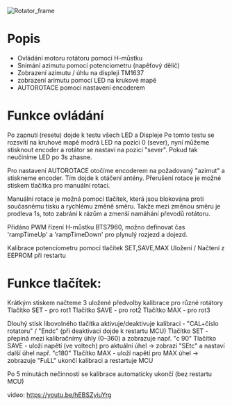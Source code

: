 ![Rotator_frame](https://github.com/DrumClock/AutoRotace/blob/main/IMG_panel.jpg)

# Popis

 - Ovládání motoru rotátoru pomocí H-můstku 
 - Snímání azimutu pomocí potenciometru (napěťový dělič)
 - Zobrazení azimutu / úhlu na displeji TM1637
 - zobrazení arimutu pomocí LED na krukové mapě
 - AUTOROTACE pomocí nastavení encoderem

# Funkce ovládání

 Po zapnutí (resetu) dojde k testu všech LED a Displeje
 Po tomto testu se rozsvítí na kruhové mapě modrá LED na pozici 0 (sever),
 nyní můžeme stisknout encoder a rotátor se nastaví na pozici "sever".
 Pokud tak neučiníme LED po 3s zhasne.

 Pro nastavení AUTOROTACE otočíme encoderem na požadovaný "azimut"
 a stiskneme encoder. Tím dojde k otáčení antény.
 Přerušení rotace je možné stiskem tlačítka pro manuální rotaci.

 Manuální rotace je možná pomocí tlačítek, která jsou blokována proti
 současnému tisku a rychlému změně směru. Takže mezi změnou směru je
 prodleva 1s, toto zabrání k rázům a zmenší namáhání převodů rotátoru.

 Přidáno PWM řízení H-můstku BTS7960, možno definovat čas
 'rampTimeUp' a 'rampTimeDown' pro plynulý rozjezd a dojezd.


 Kalibrace potenciometru pomocí tlačítek SET,SAVE,MAX
 Uložení / Načtení z EEPROM při restartu

 # Funkce tlačítek:
  Krátkým stiskem načteme 3 uložené předvolby kalibrace pro různé rotátory
   Tlačítko SET  - pro rot1 
   Tlačítko SAVE - pro rot2
   Tlačítko MAX  - pro rot3

  Dlouhý stisk libovolného tlačítka aktivuje/deaktivuje kalibraci - "CAL+číslo rotatoru" / "Endc" (při deaktivaci dojde k restartu MCU) 
   Tlačítko SET  - přepíná mezi kalibračnímy úhly (0–360) a zobrazuje např. "c 90"
   Tlačítko SAVE - uloží napětí (ve voltech) pro aktuální úhel → zobrazí "SEtc" a nastaví další úhel např. "c180"
   Tlačítko MAX  - uloží napětí pro MAX úhel → zobrazuje "FuLL" ukončí kalibraci a restartuje MCU

 Po 5 minutách nečinnosti se kalibrace automaticky ukončí (bez restartu MCU)



video:  https://youtu.be/hEBSZyiuYrg

 
